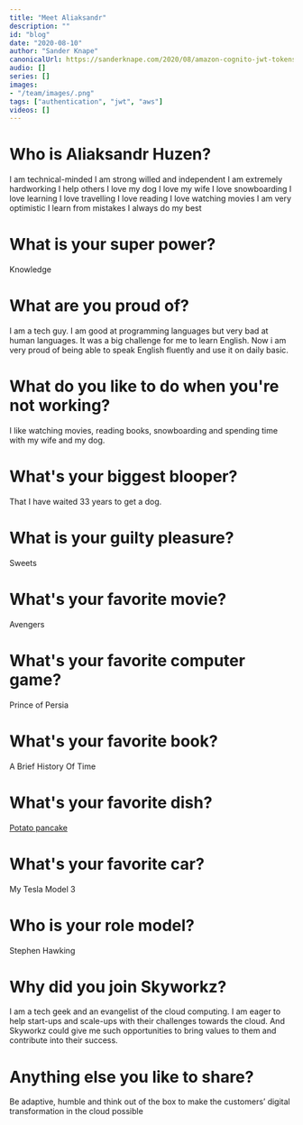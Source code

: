 ```yaml
---
title: "Meet Aliaksandr"
description: ""
id: "blog"
date: "2020-08-10"
author: "Sander Knape"
canonicalUrl: https://sanderknape.com/2020/08/amazon-cognito-jwt-tokens-authenticate-amazon-http-api/
audio: []
series: []
images:
- "/team/images/.png"
tags: ["authentication", "jwt", "aws"]
videos: []
---
```

# Who is Aliaksandr Huzen?
I am technical-minded
I am strong willed and independent
I am extremely hardworking
I help others
I love my dog
I love my wife
I love snowboarding
I love learning
I love travelling
I love reading
I love watching movies
I am very optimistic
I learn from mistakes
I always do my best

# What is your super power?

Knowledge

# What are you proud of?

I am a tech guy. I am good at programming languages but very bad at human languages. It was a big challenge for me to learn English. Now i am very proud of being able to speak English fluently and use it on daily basic.

# What do you like to do when you're not working?
I like watching movies, reading books, snowboarding and spending time with my wife and my dog.

# What's your biggest blooper?
That I have waited 33 years to get a dog.

# What is your guilty pleasure?
Sweets

# What's your favorite movie?
Avengers

# What's your favorite computer game?
Prince of Persia

# What's your favorite book?
A Brief History Of Time

# What's your favorite dish?
[Potato pancake](https://g.co/kgs/6YXepp)

# What's your favorite car?
My Tesla Model 3

# Who is your role model?
Stephen Hawking

# Why did you join Skyworkz?
I am a tech geek and an evangelist of the cloud computing. I am eager to help start-ups and scale-ups with their challenges towards the cloud. And Skyworkz could give me such opportunities to bring values to them and contribute into their success.

# Anything else you like to share?
Be adaptive, humble and think out of the box to make the customers’ digital transformation in the cloud possible